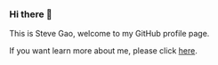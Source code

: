 ### Hi there 👋

This is Steve Gao, welcome to my GitHub profile page.

If you want learn more about me, please click [here](https://about.me/foogao).
